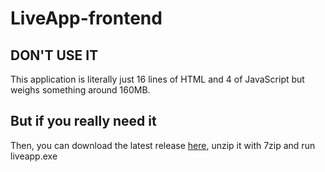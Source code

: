 # LiveApp-frontend

## DON'T USE IT

This application is literally just 16 lines of HTML and 4 of JavaScript but weighs something around 160MB.

## But if you really need it
Then, you can download the latest release [here](https://github.com/readthedocs-fr/LiveApp-frontend/releases), unzip it with 7zip 
and run liveapp.exe
